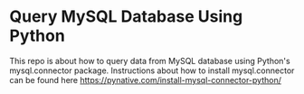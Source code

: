# Query MySQL Database Using Python

This repo is about how to query data from MySQL database using Python's mysql.connector package.
Instructions about how to install mysql.connector can be found here https://pynative.com/install-mysql-connector-python/
